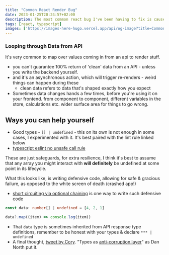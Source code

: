 ```yaml
---
title: "Common React Render Bug"
date: 2023-01-25T20:24:57+02:00
description: The most common react bug I've been having to fix is caused by trying to `value.map()` an `undefined value`
tags: [react, typescript]
images: ['https://images-here-hugo.vercel.app/api/og-image?title=Common%20React%20Render%20Bug']
---
```



### Looping through Data from API

It's very common to map over values coming in from an api to render stuff.

- you can't guarantee 100% return of 'clean' data from an API - unless you write the backend yourself.
- and it's an asynchronous action, which will trigger re-renders - weird things can happen during these
  - clean data refers to data that's shaped exactly how you expect
- Sometimes data changes hands a few times, before you're using it on your frontend. from component to component, different variables in the store, calculations etc. wider surface area for things to go wrong.

## Ways you can help yourself

- Good types - `[] | undefined` - this on its own is not enough in some cases, I experimented with it. It's best paired with the lint rule linked below
- [typescript eslint no unsafe call rule](https://typescript-eslint.io/rules/no-unsafe-call/)

These are just safeguards, for extra resilience, I think it's best to assume that any array you might interact with **will definitely** be undefined at some point in its lifecycle.

What this looks like, is writing defensive code, allowing for safe & gracious failure, as opposed to the white screen of death (crashed app!)

- [short circuiting via optional chaining](https://javascript.info/optional-chaining#short-circuiting) is one way to write such defensive code

```ts
const data: number[] | undefined = [4, 2, 1]

data?.map((item) => console.log(item))

```

- That `data` type is sometimes inherited from API response type definitions, remember to be honest with your types & declare `*** | undefined`
- A final thought, [tweet by Cory](https://twitter.com/housecor/status/1616534961992990746?s=20). "Types as [anti-corruption layer](https://codeopinion.com/anti-corruption-layer-for-mapping-between-boundaries/)" as Dan North put it.
